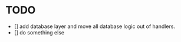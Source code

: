 # TODO

- [] add database layer and move all database logic out of handlers.
- [] do something else
